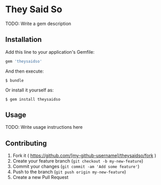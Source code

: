 # They Said So

TODO: Write a gem description

## Installation

Add this line to your application's Gemfile:

```ruby
gem 'theysaidso'
```

And then execute:

    $ bundle

Or install it yourself as:

    $ gem install theysaidso

## Usage

TODO: Write usage instructions here

## Contributing

1. Fork it ( https://github.com/[my-github-username]/theysaidso/fork )
2. Create your feature branch (`git checkout -b my-new-feature`)
3. Commit your changes (`git commit -am 'Add some feature'`)
4. Push to the branch (`git push origin my-new-feature`)
5. Create a new Pull Request
